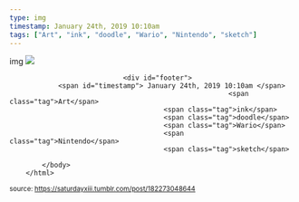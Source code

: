 ```yaml
---
type: img
timestamp: January 24th, 2019 10:10am
tags: ["Art", "ink", "doodle", "Wario", "Nintendo", "sketch"]
---
```

img
<img src="https://saturdayxiii.github.io/media/182273048644.jpg"/>
                                                                                
                
                
                
                
                                <div id="footer">
                <span id="timestamp"> January 24th, 2019 10:10am </span>
                                                          <span class="tag">Art</span>
                                          <span class="tag">ink</span>
                                          <span class="tag">doodle</span>
                                          <span class="tag">Wario</span>
                                          <span class="tag">Nintendo</span>
                                          <span class="tag">sketch</span>
                                                    
            </body>
        </html>

        
<small>source: https://saturdayxiii.tumblr.com/post/182273048644</small>